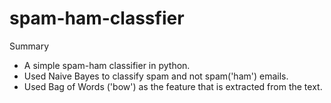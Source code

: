 # spam-ham-classfier
Summary
  - A simple spam-ham classifier in python.
  - Used Naive Bayes to classify spam and not spam('ham') emails.
  - Used Bag of Words ('bow') as the feature that is extracted from the text.
